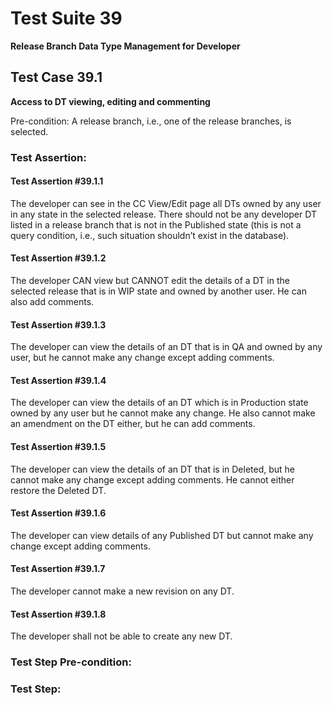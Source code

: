 # Test Suite 39

**Release Branch Data Type Management for Developer**


## Test Case 39.1

**Access to DT viewing, editing and commenting**

Pre-condition: A release branch, i.e., one of the release branches, is selected.


### Test Assertion:

#### Test Assertion #39.1.1
The developer can see in the CC View/Edit page all DTs owned by any user in any state in the selected release. There should not be any developer DT listed in a release branch that is not in the Published state (this is not a query condition, i.e., such situation shouldn’t exist in the database).

#### Test Assertion #39.1.2
The developer CAN view but CANNOT edit the details of a DT in the selected release that is in WIP state and owned by another user. He can also add comments.

#### Test Assertion #39.1.3
The developer can view the details of an DT that is in QA and owned by any user, but he cannot make any change except adding comments.

#### Test Assertion #39.1.4
The developer can view the details of an DT which is in Production state owned by any user but he cannot make any change. He also cannot make an amendment on the DT either, but he can add comments.

#### Test Assertion #39.1.5
The developer can view the details of an DT that is in Deleted, but he cannot make any change except adding comments. He cannot either restore the Deleted DT.

#### Test Assertion #39.1.6
The developer can view details of any Published DT but cannot make any change except adding comments.

#### Test Assertion #39.1.7
The developer cannot make a new revision on any DT.

#### Test Assertion #39.1.8
The developer shall not be able to create any new DT.

### Test Step Pre-condition:



### Test Step: